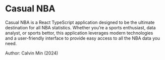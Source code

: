 # Casual NBA

Casual NBA is a React TypeScript application designed to be the ultimate destination for all NBA statistics. Whether you’re a sports enthusiast, data analyst, or sports bettor, this application leverages modern technologies and a user-friendly interface to provide easy access to all the NBA data you need.

Author: Calvin Min (2024)
